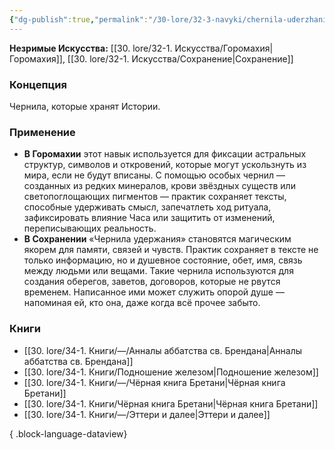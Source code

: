 ```yaml
---
{"dg-publish":true,"permalink":"/30-lore/32-3-navyki/chernila-uderzhaniya/","tags":["незримое/навык"]}
---
```


**Незримые Искусства:** [[30. lore/32-1. Искусства/Горомахия\|Горомахия]], [[30. lore/32-1. Искусства/Сохранение\|Сохранение]]
### Концепция
Чернила, которые хранят Истории.
### Применение
- **В Горомахии** этот навык используется для фиксации астральных структур, символов и откровений, которые могут ускользнуть из мира, если не будут вписаны. С помощью особых чернил — созданных из редких минералов, крови звёздных существ или светопоглощающих пигментов — практик сохраняет тексты, способные удерживать смысл, запечатлеть ход ритуала, зафиксировать влияние Часа или защитить от изменений, переписывающих реальность.
- **В Сохранении** «Чернила удержания» становятся магическим якорем для памяти, связей и чувств. Практик сохраняет в тексте не только информацию, но и душевное состояние, обет, имя, связь между людьми или вещами. Такие чернила используются для создания оберегов, заветов, договоров, которые не рвутся временем. Написанное ими может служить опорой душе — напоминая ей, кто она, даже когда всё прочее забыто.
### Книги
- [[30. lore/34-1. Книги/—/Анналы аббатства св. Брендана\|Анналы аббатства св. Брендана]]
- [[30. lore/34-1. Книги/Подношение железом\|Подношение железом]]
- [[30. lore/34-1. Книги/—/Чёрная книга Бретани\|Чёрная книга Бретани]]
- [[30. lore/34-1. Книги/Чёрная книга Бретани\|Чёрная книга Бретани]]
- [[30. lore/34-1. Книги/—/Эттери и далее\|Эттери и далее]]

{ .block-language-dataview}
